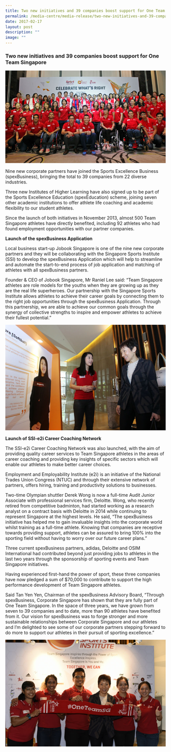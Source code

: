 ```yaml
---
title: Two new initiatives and 39 companies boost support for One Team Singapore
permalink: /media-centre/media-release/two-new-initiatives-and-39-companies-boost-support-for-one-team/
date: 2017-02-17
layout: post
description: ""
image: ""
---
```

### **Two new initiatives and 39 companies boost support for One Team Singapore**
![](/images/Media%20Centre/Media%20Release/2017/February/Group%20Photo%20featuring%20TeamSG%20athletes%20with%20spexBusiness%20and%20spexEducation%20partners.jpeg)

Nine new corporate partners have joined the Sports Excellence Business (spexBusiness), bringing the total to 39 companies from 22 diverse industries.

Three new Institutes of Higher Learning have also signed up to be part of the Sports Excellence Education (spexEducation) scheme, joining seven other academic institutions to offer athlete life coaching and academic flexibility to our student athletes.

Since the launch of both initiatives in November 2013, almost 500 Team Singapore athletes have directly benefited, including 92 athletes who had found employment opportunities with our partner companies.

**Launch of the spexBusiness Application**

Local business start-up Jobook Singapore is one of the nine new corporate partners and they will be collaborating with the Singapore Sports Institute (SSI) to develop the spexBusiness Application which will help to streamline and automate the start-to-end process of job application and matching of athletes with all spexBusiness partners.

Founder & CEO of Jobook Singapore, Mr Raniel Lee said: “Team Singapore athletes are role models for the youths when they are growing up as they are the real life superheroes. Our partnership with the Singapore Sports Institute allows athletes to achieve their career goals by connecting them to the right job opportunities through the spexBusiness Application. Through this partnership, we are able to achieve our common goals through the synergy of collective strengths to inspire and empower athletes to achieve their fullest potential.”

![](/images/Media%20Centre/Media%20Release/2017/February/Minister%20Grace%20Fu%20interacting%20with%20TeamSG%20Softballer%20Cerigwen%20Ng%20at%20the%20Celebrate%20Whats%20Right.jpeg)

**Launch of SSI-e2i Career Coaching Network**

The SSI-e2i Career Coaching Network was also launched, with the aim of providing quality career services to Team Singapore athletes in the areas of career coaching and providing key insights of specific sectors which will enable our athletes to make better career choices.

Employment and Employability Institute (e2i) is an initiative of the National Trades Union Congress (NTUC) and through their extensive network of partners, offers hiring, training and productivity solutions to businesses.

Two-time Olympian shuttler Derek Wong is now a full-time Audit Junior Associate with professional services firm, Deloitte. Wong, who recently retired from competitive badminton, had started working as a research analyst on a contract basis with Deloitte in 2014 while continuing to represent Singapore at the highest levels. He said, “The spexBusiness initiative has helped me to gain invaluable insights into the corporate world whilst training as a full-time athlete. Knowing that companies are receptive towards providing support, athletes can be assured to bring 100% into the sporting field without having to worry over our future career plans.”

Three current spexBusiness partners, adidas, Deloitte and OSIM International had contributed beyond just providing jobs to athletes in the last two years through the sponsorship of sporting events and Team Singapore initiatives.

Having experienced first-hand the power of sport, these three companies have now pledged a sum of $70,000 to contribute to support the high performance development of Team Singapore athletes.   

Said Tan Yen Yen, Chairman of the spexBusiness Advisory Board, “Through spexBusiness, Corporate Singapore has shown that they are fully part of One Team Singapore. In the space of three years, we have grown from seven to 39 companies and to date, more than 90 athletes have benefited from it. Our vision for spexBusiness was to forge stronger and more sustainable relationships between Corporate Singapore and our athletes and I’m delighted to see some of our corporate partners stepping forward to do more to support our athletes in their pursuit of sporting excellence.”

![](/images/Media%20Centre/Media%20Release/2017/February/Minister%20Grace%20Fu%20with%20TeamSG%20Athletes%20L%20to%20R%20%20Syahidah%20Alim%20Shanti%20Pereira%20Shakir%20Juanda.jpeg)